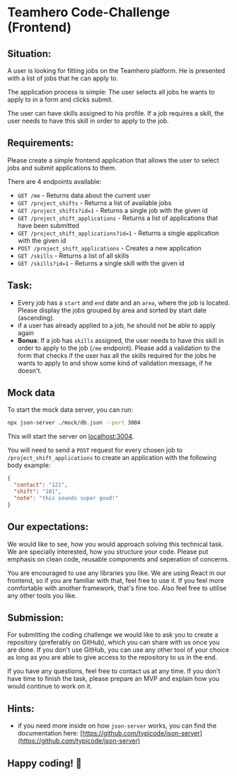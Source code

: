 # Teamhero Code-Challenge (Frontend)

## Situation:

A user is looking for fitting jobs on the Teamhero platform. He is presented with a list of jobs that he can apply to. 

The application process is simple: The user selects all jobs he wants to apply to in a form and clicks submit.

The user can have skills assigned to his profile. If a job requires a skill, the user needs to have this skill in order to apply to the job.

## Requirements:

Please create a simple frontend application that allows the user to select jobs and submit applications to them.

There are 4 endpoints available:

- `GET /me` - Returns data about the current user
- `GET /project_shifts` - Returns a list of available jobs
- `GET /project_shifts?id=1` - Returns a single job with the given id
- `GET /project_shift_applications` - Returns a list of applications that have been submitted
- `GET /project_shift_applications?id=1` - Returns a single application with the given id
- `POST /project_shift_applications` - Creates a new application
- `GET /skills` - Returns a list of all skills
- `GET /skills?id=1` - Returns a single skill with the given id

## Task:

- Every job has a `start` and `end` date and an `area`, where the job is located. Please display the jobs grouped by area and sorted by start date (ascending).
- if a user has already applied to a job, he should not be able to apply again
- **Bonus**: If a job has `skills` assigned, the user needs to have this skill in order to apply to the job (`/me` endpoint). Please add a validation to the form that checks if the user has all the skills required for the jobs he wants to apply to and show some kind of validation message, if he doesn't.

## Mock data

To start the mock data server, you can run: 

```bash
npx json-server ./mock/db.json --port 3004
```

This will start the server on [localhost:3004](http://localhost:3004).

You will need to send a `POST` request for every chosen job to `/project_shift_applications` to create an application with the following body example:

```json
{
  "contact": "121",
  "shift": "101",
  "note": "this sounds super good!"
}
```

## Our expectations:

We would like to see, how you would approach solving this technical task. We are specially interested, how you structure your code. Please put emphasis on clean code, reusable components and seperation of concerns.

You are encouraged to use any libraries you like. We are using React in our frontend, so if you are familiar with that, feel free to use it. If you feel more comfortable with another framework, that's fine too. Also feel free to utilise any other tools you like. 

## Submission:

For submitting the coding challenge we would like to ask you to create a repository (preferably on GitHub), which you can share with us once you are done. If you don't use GitHub, you can use any other tool of your choice as long as you are able to give access to the repository to us in the end.

If you have any questions, feel free to contact us at any time. If you don't have time to finish the task, please prepare an MVP and explain how you would continue to work on it.

## Hints:

- if you need more inside on how `json-server` works, you can find the documentation here: [https://github.com/typicode/json-server](https://github.com/typicode/json-server)

## Happy coding! 🚀

